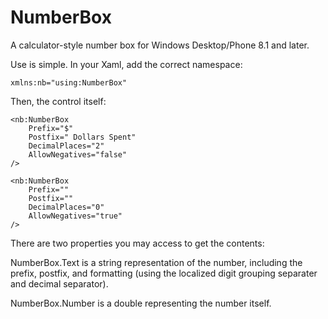 # NumberBox
A calculator-style number box for Windows Desktop/Phone 8.1 and later.

Use is simple. In your Xaml, add the correct namespace:
```
xmlns:nb="using:NumberBox"
```

Then, the control itself:
```
<nb:NumberBox
    Prefix="$"
    Postfix=" Dollars Spent"
    DecimalPlaces="2"
    AllowNegatives="false"
/>

<nb:NumberBox
    Prefix=""
    Postfix=""
    DecimalPlaces="0"
    AllowNegatives="true"
/>
```

There are two properties you may access to get the contents:

NumberBox.Text is a string representation of the number, including the prefix, postfix, and formatting (using the localized
digit grouping separater and decimal separator).

NumberBox.Number is a double representing the number itself.
